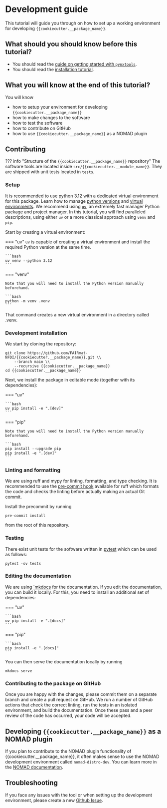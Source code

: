 # Development guide

This tutorial will guide you through on how to set up a working environment for developing `{{cookiecutter.__package_name}}`.

## What should you should know before this tutorial?

- You should read the [guide on getting started with `pynxtools`](https://fairmat-nfdi.github.io/pynxtools/getting-started.html).
- You should read the [installation tutorial](installation.md).

## What you will know at the end of this tutorial?

You will know

- how to setup your environment for developing `{{cookiecutter.__package_name}}`
- how to make changes to the software
- how to test the software
- how to contribute on GitHub
- how to use `{{cookiecutter.__package_name}}` as a NOMAD plugin

## Contributing

??? info "Structure of the `{{cookiecutter.__package_name}}` repository"
    The software tools are located inside `src/{{cookiecutter.__module_name}}`. They are shipped with unit tests located in `tests`.

### Setup

It is recommended to use python 3.12 with a dedicated virtual environment for this package. Learn how to manage [python versions](https://github.com/pyenv/pyenv) and [virtual environments](https://realpython.com/python-virtual-environments-a-primer/). We recommend using [`uv`](https://github.com/astral-sh/uv), an extremely fast manager Python package and project manager. In this tutorial, you will find paralleled descriptions, using either `uv` or a more classical approach using `venv` and `pip`.

Start by creating a virtual environment:

=== "uv"
    `uv` is capable of creating a virtual environment and install the required Python version at the same time.

    ```bash
    uv venv --python 3.12
    ```

=== "venv"

    Note that you will need to install the Python version manually beforehand.

    ```bash
    python -m venv .venv
    ```

That command creates a new virtual environment in a directory called .venv.

### Development installation

We start by cloning the repository:

```console
git clone https://github.com/FAIRmat-NFDI/{{cookiecutter.__package_name}}.git \\
    --branch main \\
    --recursive {{cookiecutter.__package_name}}
cd {{cookiecutter.__package_name}}
```

Next, we install the package in editable mode (together with its dependencies):

=== "uv"

    ```bash
    uv pip install -e ".[dev]"
    ```

=== "pip"

    Note that you will need to install the Python version manually beforehand.

    ```bash
    pip install --upgrade pip
    pip install -e ".[dev]"
    ```

### Linting and formatting

We are using ruff and mypy for linting, formatting, and type checking. It is recommended to use the [pre-commit hook](https://pre-commit.com/#intro) available for ruff which formats the code and checks the linting before actually making an actual Git commit.

Install the precommit by running

```console
pre-commit install
```

from the root of this repository.

### Testing

There exist unit tests for the software written in [pytest](https://docs.pytest.org/en/stable/) which can be used as follows:

```console
pytest -sv tests
```

### Editing the documentation

We are using [`mkdocs](https://www.mkdocs.org/) for the documentation. If you edit the documentation, you can build it locally. For this, you need to install an additional set of dependencies:

=== "uv"

    ```bash
    uv pip install -e ".[docs]"
    ```

=== "pip"

    ```bash
    pip install -e ".[docs]"
    ```
You can then serve the documentation locally by running

```console
mkdocs serve
```

### Contributing to the package on GitHub

Once you are happy with the changes, please commit them on a separate branch and create a pull request on GitHub. We run a number of GitHub actions that check the correct linting, run the tests in an isolated environment, and build the documentation. Once these pass and a peer review of the code has occurred, your code will be accepted.

## Developing `{{cookiecutter.__package_name}}` as a NOMAD plugin

If you plan to contribute to the NOMAD plugin functionality of {{cookiecutter.__package_name}}, it often makes sense to use the NOMAD development environment called `nomad-distro-dev`. You can learn more in the [NOMAD documentation](https://nomad-lab.eu/prod/v1/staging/docs/howto/develop/setup.html#nomad-distro-dev-development-environment-for-the-core-nomad-package-and-nomad-plugins).

## Troubleshooting

If you face any issues with the tool or when setting up the development environment, please create a new [Github Issue](https://github.com/FAIRmat-NFDI/{{cookiecutter.__package_name}}/issues/new?template=bug.yaml).
